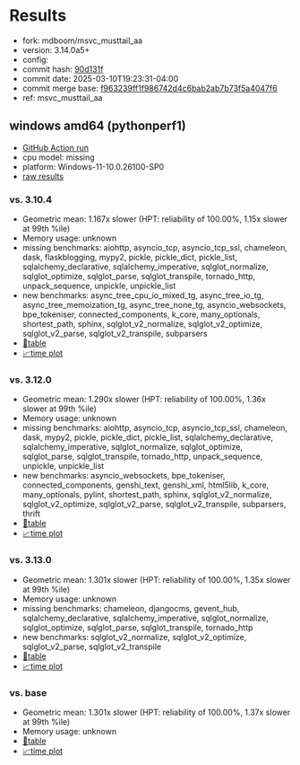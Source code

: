 # Results

- fork: mdboom/msvc_musttail_aa
- version: 3.14.0a5+
- config: 
- commit hash: [90d131f](https://github.com/mdboom/cpython/commit/90d131f)
- commit date: 2025-03-10T19:23:31-04:00
- commit merge base: [f963239ff1f986742d4c6bab2ab7b73f5a4047f6](https://github.com/python/cpython/commit/f963239ff1f986742d4c6bab2ab7b73f5a4047f6)
- ref: msvc_musttail_aa

## windows amd64 (pythonperf1)

- [GitHub Action run](https://github.com/faster-cpython/benchmarking/actions/runs/13776861299)
- cpu model: missing
- platform: Windows-11-10.0.26100-SP0
- [raw results](bm-20250310-pythonperf1-amd64-mdboom-msvc_musttail_aa-3.14.0a5%2B-90d131f.json)

### vs. 3.10.4

- Geometric mean: 1.167x slower (HPT: reliability of 100.00%, 1.15x slower at 99th %ile)
- Memory usage: unknown
- missing benchmarks: aiohttp, asyncio_tcp, asyncio_tcp_ssl, chameleon, dask, flaskblogging, mypy2, pickle, pickle_dict, pickle_list, sqlalchemy_declarative, sqlalchemy_imperative, sqlglot_normalize, sqlglot_optimize, sqlglot_parse, sqlglot_transpile, tornado_http, unpack_sequence, unpickle, unpickle_list
- new benchmarks: async_tree_cpu_io_mixed_tg, async_tree_io_tg, async_tree_memoization_tg, async_tree_none_tg, asyncio_websockets, bpe_tokeniser, connected_components, k_core, many_optionals, shortest_path, sphinx, sqlglot_v2_normalize, sqlglot_v2_optimize, sqlglot_v2_parse, sqlglot_v2_transpile, subparsers
- [📄table](bm-20250310-pythonperf1-amd64-mdboom-msvc_musttail_aa-3.14.0a5%2B-90d131f-vs-3.10.4.md)
- [📈time plot](bm-20250310-pythonperf1-amd64-mdboom-msvc_musttail_aa-3.14.0a5%2B-90d131f-vs-3.10.4.svg)

### vs. 3.12.0

- Geometric mean: 1.290x slower (HPT: reliability of 100.00%, 1.36x slower at 99th %ile)
- Memory usage: unknown
- missing benchmarks: aiohttp, asyncio_tcp, asyncio_tcp_ssl, chameleon, dask, mypy2, pickle, pickle_dict, pickle_list, sqlalchemy_declarative, sqlalchemy_imperative, sqlglot_normalize, sqlglot_optimize, sqlglot_parse, sqlglot_transpile, tornado_http, unpack_sequence, unpickle, unpickle_list
- new benchmarks: asyncio_websockets, bpe_tokeniser, connected_components, genshi_text, genshi_xml, html5lib, k_core, many_optionals, pylint, shortest_path, sphinx, sqlglot_v2_normalize, sqlglot_v2_optimize, sqlglot_v2_parse, sqlglot_v2_transpile, subparsers, thrift
- [📄table](bm-20250310-pythonperf1-amd64-mdboom-msvc_musttail_aa-3.14.0a5%2B-90d131f-vs-3.12.0.md)
- [📈time plot](bm-20250310-pythonperf1-amd64-mdboom-msvc_musttail_aa-3.14.0a5%2B-90d131f-vs-3.12.0.svg)

### vs. 3.13.0

- Geometric mean: 1.301x slower (HPT: reliability of 100.00%, 1.35x slower at 99th %ile)
- Memory usage: unknown
- missing benchmarks: chameleon, djangocms, gevent_hub, sqlalchemy_declarative, sqlalchemy_imperative, sqlglot_normalize, sqlglot_optimize, sqlglot_parse, sqlglot_transpile, tornado_http
- new benchmarks: sqlglot_v2_normalize, sqlglot_v2_optimize, sqlglot_v2_parse, sqlglot_v2_transpile
- [📄table](bm-20250310-pythonperf1-amd64-mdboom-msvc_musttail_aa-3.14.0a5%2B-90d131f-vs-3.13.0.md)
- [📈time plot](bm-20250310-pythonperf1-amd64-mdboom-msvc_musttail_aa-3.14.0a5%2B-90d131f-vs-3.13.0.svg)

### vs. base

- Geometric mean: 1.301x slower (HPT: reliability of 100.00%, 1.37x slower at 99th %ile)
- Memory usage: unknown
- [📄table](bm-20250310-pythonperf1-amd64-mdboom-msvc_musttail_aa-3.14.0a5%2B-90d131f-vs-base.md)
- [📈time plot](bm-20250310-pythonperf1-amd64-mdboom-msvc_musttail_aa-3.14.0a5%2B-90d131f-vs-base.svg)

